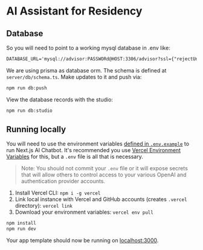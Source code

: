 # AI Assistant for Residency

## Database

So you will need to point to a working mysql database in .env like:

```txt
DATABASE_URL='mysql://advisor:PASSWORd@HOST:3306/advisor?ssl={"rejectUnauthorized":false}'
```

We are using prisma as database orm. The schema is defined at `server/db/schema.ts`. Make updates to it and push via:

```bash
npm run db:push
```

View the database records with the studio:

```bash
npm run db:studio
```

## Running locally

You will need to use the environment variables [defined in `.env.example`](.env.example) to run Next.js AI Chatbot. It's recommended you use [Vercel Environment Variables](https://vercel.com/docs/concepts/projects/environment-variables) for this, but a `.env` file is all that is necessary.

> Note: You should not commit your `.env` file or it will expose secrets that will allow others to control access to your various OpenAI and authentication provider accounts.

1. Install Vercel CLI: `npm i -g vercel`
2. Link local instance with Vercel and GitHub accounts (creates `.vercel` directory): `vercel link`
3. Download your environment variables: `vercel env pull`

```bash
npm install
npm run dev
```

Your app template should now be running on [localhost:3000](http://localhost:3000/).
